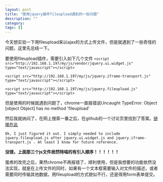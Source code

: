 ```yaml
---
layout: post
title: "使用jquery插件fileupload遇到的一些问题"
description: ""
category: 
tags: []
---
```

今天想实验一下用fileupload来以ajax的方式上传文件，但是就遇到了一些奇怪的问题，这里先总结一下。

要使用fileupload插件，需要引入如下几个文件
`<script src="http://192.168.1.197/my/js/vendor/jquery.ui.widget.js" type="text/javascript"></script>`

`<script src="http://192.168.1.197/my/js/jquery.iframe-transport.js" type="text/javascript"></script> `

`<script src="http://192.168.1.197/my/js/jquery.fileupload.js" type="text/javascript"></script>`

但是使用的时候就遇到问题了，chrome一直报错说Uncaught TypeError: Object [object Object] has no method 'fileupload'

然后我就纳闷了，在网上搜索一番之后，在github的一个讨论页里找到了答案。<a href="https://github.com/blueimp/jQuery-File-Upload/issues/1085" target="_blank" >链接在此</a>

`Ok, I just figured it out. I simply needed to include jquery.fileupload.js after jquery.ui.widget.js and jquery.iframe-transport.js . At least I know for future reference.`

**没错，上面那三个js文件居然特喵的有引入顺序！！！！！！**

蛋疼的改完之后，果然chrome不再报错了，顺利使用，但是我想要的功能依然没法实现，就是在上传文件的同时，如果有一个文本框需要输入对文件的描述，或者需要同时传输其他数据，用fileupload的方式貌似不行，还是得用form表单提交。
